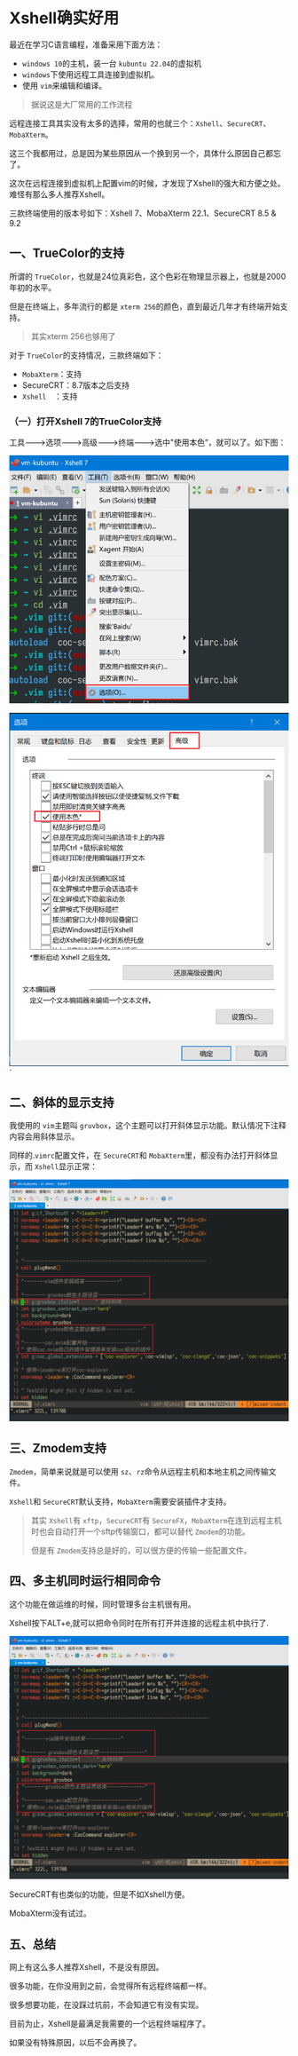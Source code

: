 # Xshell确实好用

最近在学习C语言编程，准备采用下面方法：

- `windows 10`的主机，装一台 `kubuntu 22.04`的虚拟机
- `windows`下使用远程工具连接到虚拟机。
- 使用 `vim`来编辑和编译。

> 据说这是大厂常用的工作流程

远程连接工具其实没有太多的选择，常用的也就三个：`Xshell`、`SecureCRT`、`MobaXterm`。

这三个我都用过，总是因为某些原因从一个换到另一个，具体什么原因自己都忘了。

这次在远程连接到虚拟机上配置vim的时候，才发现了Xshell的强大和方便之处。难怪有那么多人推荐Xshell。

三款终端使用的版本号如下：Xshell 7、MobaXterm 22.1、SecureCRT 8.5 & 9.2

## 一、TrueColor的支持

所谓的 `TrueColor`，也就是24位真彩色，这个色彩在物理显示器上，也就是2000年初的水平。

但是在终端上，多年流行的都是 `xterm 256`的颜色，直到最近几年才有终端开始支持。

> 其实xterm 256也够用了

对于 `TrueColor`的支持情况，三款终端如下：

- `MobaXterm`：支持
- SecureCRT：8.7版本之后支持
- `Xshell  `：支持

### （一）打开Xshell 7的TrueColor支持

工具--->选项--->高级--->终端--->选中"使用本色”，就可以了。如下图：

![1657244469330](image/index/1657244469330.png)

![1657244513442](image/index/1657244513442.png)`

## 二、斜体的显示支持

我使用的 `vim`主题叫 `gruvbox`，这个主题可以打开斜体显示功能。默认情况下注释内容会用斜体显示。

同样的.`vimrc`配置文件，在 `SecureCRT`和 `MobaXterm`里，都没有办法打开斜体显示，而 `Xshell`显示正常：

![1657245551356](image/index/1657245551356.png)

## 三、Zmodem支持

`Zmodem`，简单来说就是可以使用 `sz`、`rz`命令从远程主机和本地主机之间传输文件。

`Xshell`和 `SecureCRT`默认支持，`MobaXterm`需要安装插件才支持。

> 其实 `Xshell`有 `xftp`，`SecureCRT`有 `SecureFX`，`MobaXterm`在连到远程主机时也会自动打开一个sftp传输窗口，都可以替代 `Zmodem`的功能。
>
> 但是有 `Zmodem`支持总是好的，可以很方便的传输一些配置文件。

## 四、多主机同时运行相同命令

这个功能在做运维的时候，同时管理多台主机很有用。

Xshell按下ALT+e,就可以把命令同时在所有打开并连接的远程主机中执行了.

![1657245772811](image/index/1657245772811.png)

SecureCRT有也类似的功能，但是不如Xshell方便。

MobaXterm没有试过。

## 五、总结

网上有这么多人推荐Xshell，不是没有原因。

很多功能，在你没用到之前，会觉得所有远程终端都一样。

很多想要功能，在没踩过坑前，不会知道它有没有实现。

目前为止，Xshell是最满足我需要的一个远程终端程序了。

如果没有特殊原因，以后不会再换了。

